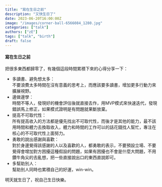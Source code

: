 ```yaml
---
title: "寫在生日之前"
description: "又快生日了"
date: 2023-06-20T16:00:00Z
image: "/images/corner-ball-6566084_1280.jpg"
categories: ["talk"]
authors: ["zE"]
tags: ["talk", "birth"]
draft: false
---
```

#### 寫在生日之前
把很多東西都歸零了，有幾個這段時間累積下來的心得分享一下：
- 多讀書、避免想太多：  
    不要浪費太多時間在沒有意義的思考上，而應該要多讀書，增加更多行動力來擴展視野。
- 邊做邊學：  
    時間不等人，發現好的機會評估後就直接去作，用MVP模式來快速迭代，發現錯誤馬上修正，如果模式證明是有問題就果斷放棄。
- 提高不可取代性：  
    所有提高收入的方法都是優先找出不可取代性，而後才是其他的能力，最不該用時間和體力去換取收入，體力和時間的工作可以的話花錢找人幫忙，專注在核心的不可取代性上面努力。
- 勇敢的說出感謝與喜歡：  
    對於身邊覺得該感謝的人以及喜歡的人，都勇敢的表示，不要預設立場、不要覺得會增加對方困擾這種假設的問題，如果有困擾也不會是什麼大問題，不用鑽牛角尖的去亂想，把一些直接說出口的東西直說即可。
- 多幫助別人：  
    幫助別人同時也累積自己的好運，win-win。

明天就生日了，祝自己生日快樂。
